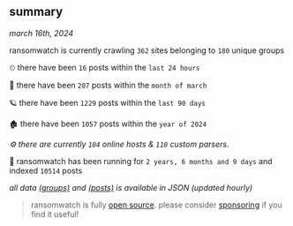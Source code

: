 
## summary
_march 16th, 2024_

ransomwatch is currently crawling `362` sites belonging to `180` unique groups

⏲ there have been `16` posts within the `last 24 hours`

🦈 there have been `207` posts within the `month of march`

🪐 there have been `1229` posts within the `last 90 days`

🏚 there have been `1057` posts within the `year of 2024`

_⚙️ there are currently `104` online hosts & `110` custom parsers._

🦕 ransomwatch has been running for `2 years, 6 months and 9 days` and indexed `10514` posts

_all data  [(groups)](http://ransomwhat.telemetry.ltd/groups) and [(posts)](http://ransomwhat.telemetry.ltd/posts) is available in JSON (updated hourly)_

> ransomwatch is fully [open source](https://github.com/joshhighet/ransomwatch#ransomwatch--). please consider [sponsoring](https://github.com/sponsors/joshhighet) if you find it useful!
